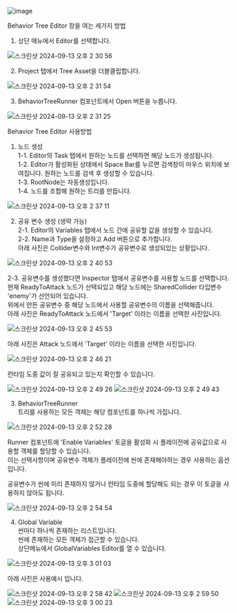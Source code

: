 ![image](https://github.com/user-attachments/assets/41e9e4f5-9dbd-4d64-875b-7eb6ccc40c59)

Behavior Tree Editor 창을 여는 세가지 방법
1. 상단 메뉴에서 Editor를 선택합니다.

![스크린샷 2024-09-13 오후 2 30 56](https://github.com/user-attachments/assets/3fafcf8a-38b8-476a-9b8f-e3f91ed4c173)

2. Project 탭에서 Tree Asset을 더블클립합니다.

![스크린샷 2024-09-13 오후 2 31 54](https://github.com/user-attachments/assets/65765bd7-3d48-417a-9ba4-48f2cfe95d40)

3. BehaviorTreeRunner 컴포넌트에서 Open 버튼을 누릅니다.

![스크린샷 2024-09-13 오후 2 31 25](https://github.com/user-attachments/assets/032df0c9-17f9-4f20-8c2c-b6311f421623)

Behavior Tree Editor 사용방법
1. 노드 생성  
1-1. Editor의 Task 탭에서 원하는 노드를 선택하면 해당 노드가 생성됩니다.  
1-2. Editor가 활성화된 상태에서 Space Bar를 누르면 검색창이 마우스 위치에 보여집니다. 원하는 노드를 검색 후 생성할 수 있습니다.  
1-3. RootNode는 자동생성입니다.  
1-4. 노드를 조합해 원하는 트리를 만듭니다.

![스크린샷 2024-09-13 오후 2 37 11](https://github.com/user-attachments/assets/a7fed9d9-b791-4721-b41e-5889b0a196ad)

2. 공유 변수 생성 (생략 가능)  
2-1. Editor의 Variables 탭에서 노드 간에 공유할 값을 생성할 수 있습니다.  
2-2. Name과 Type을 설정하고 Add 버튼으로 추가합니다.  
아래 사진은 Collider변수와 Int변수가 공유변수로 생성되있는 상황입니다.

![스크린샷 2024-09-13 오후 2 40 53](https://github.com/user-attachments/assets/23979b8e-1959-4ce8-8832-b417f8b50732)

2-3. 공유변수를 생성했다면 Inspector 탭에서 공유변수를 사용할 노드를 선택합니다.  
현재 ReadyToAttack 노드가 선택되있고 해당 노드에는 SharedCollider 타입변수 'enemy'가 선언되어 있습니다.  
위에서 만든 공유변수 중 해당 노드에서 사용할 공유변수의 이름을 선택해줍니다.  
아래 사진은 ReadyToAttack 노드에서 'Target' 이라는 이름을 선택한 사진입니다.

![스크린샷 2024-09-13 오후 2 45 53](https://github.com/user-attachments/assets/aa7078ca-52de-4a30-9cae-539fed64d039)

아래 사진은 Attack 노드에서 'Target' 이라는 이름을 선택한 사진입니다.

![스크린샷 2024-09-13 오후 2 46 21](https://github.com/user-attachments/assets/7c54e7a1-2e38-4558-980c-8a9e3d71a53a)

런타임 도중 값이 잘 공유되고 있는지 확인할 수 있습니다.

![스크린샷 2024-09-13 오후 2 49 26](https://github.com/user-attachments/assets/b5f9cb46-041a-4ed9-a201-bec370ebd006)
![스크린샷 2024-09-13 오후 2 49 43](https://github.com/user-attachments/assets/8fe3309d-b6b1-49c2-ae56-7f0abc22a132)

3. BehaviorTreeRunner  
트리를 사용하는 모든 객체는 해당 컴포넌트를 하나씩 가집니다.

![스크린샷 2024-09-13 오후 2 52 28](https://github.com/user-attachments/assets/27c73cac-8980-4d8d-83bc-4f1398937714)

Runner 컴포넌트에 'Enable Variables' 토글을 활성화 시 플레이전에 공유값으로 사용할 객체를 할당할 수 있습니다.  
이는 선택사항이며 공유변수 객체가 플레이전에 씬에 존재해야하는 경우 사용하는 옵션입니다.  

공유변수가 씬에 미리 존재하지 않거나 런타임 도중에 할당해도 되는 경우 이 토글을 사용하지 않아도 됩니다.

![스크린샷 2024-09-13 오후 2 54 54](https://github.com/user-attachments/assets/0bb17cb4-6370-4dc3-a193-ac7d514706c7)

4. Global Variable  
씬마다 하나씩 존재하는 리스트입니다.  
씬에 존재하는 모든 객체가 접근할 수 있습니다.  
상단메뉴에서 GlobalVariables Editor를 열 수 있습니다.

![스크린샷 2024-09-13 오후 3 01 03](https://github.com/user-attachments/assets/609d6fd9-5ef0-4c3b-a427-564d80f9b0e2)

아래 사진은 사용예시 입니다.

![스크린샷 2024-09-13 오후 2 58 42](https://github.com/user-attachments/assets/c111f53e-91d4-429b-ad39-64aa4a7ce93f)
![스크린샷 2024-09-13 오후 2 59 50](https://github.com/user-attachments/assets/74733d31-bbf3-4542-a565-e2e13f2cc56e)
![스크린샷 2024-09-13 오후 3 00 23](https://github.com/user-attachments/assets/b4ea457a-372f-4efd-b626-2f6a45cbdc0d)
